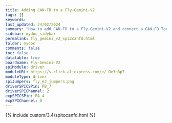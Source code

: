 ```yaml
---
title: Adding CAN-FD to a Fly-Gemini-V2
tags: []
keywords: 
last_updated: 24/02/2024
summary: "How to add CAN-FD to a Fly-Gemini-V2 and connect a CAN-FD Toolboard"
sidebar: mydoc_sidebar
permalink: fly_gemini_v2_spi2canfd.html
folder: mydoc
comments: false
toc: false
datatable: true
boardname: Fly-Gemini-V2
spiModule: driver
moduleURL: https://s.click.aliexpress.com/e/_De3n8p7
moduleType: driver
spiJumpers: fly_e3_jumpers.png
driverSPICSPin: PB_7
driverSPIChannel: 2
expSPICSPin: PA_4
expSPIChannel: 0
---
```


{% include custom/3.4/spitocanfd.html %}
